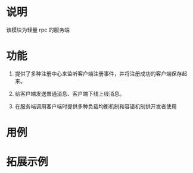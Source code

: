# 说明

该模块为轻量 rpc 的服务端

# 功能

1. 提供了多种注册中心来监听客户端注册事件，并将注册成功的客户端保存起来。

2. 给客户端发送普通消息、客户端下线上线消息。

3. 在服务端调用客户端时提供多种负载均衡机制和容错机制供开发者使用


# 用例

# 拓展示例

